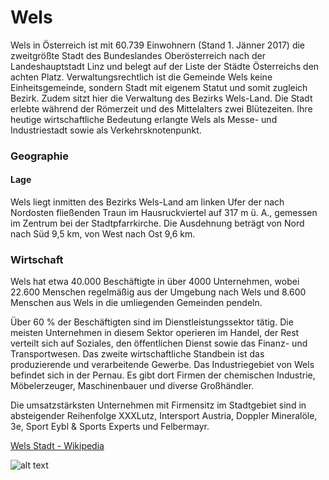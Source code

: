 # **Wels**

Wels in Österreich ist mit 60.739 Einwohnern (Stand 1. Jänner 2017) die zweitgrößte Stadt des Bundeslandes Oberösterreich nach der Landeshauptstadt Linz und belegt auf der Liste der Städte Österreichs den achten Platz. 
Verwaltungsrechtlich ist die Gemeinde Wels keine Einheitsgemeinde, sondern Stadt mit eigenem Statut und somit zugleich Bezirk. Zudem sitzt hier die Verwaltung des Bezirks Wels-Land. 
Die Stadt erlebte während der Römerzeit und des Mittelalters zwei Blütezeiten. Ihre heutige wirtschaftliche Bedeutung erlangte Wels als Messe- und Industriestadt sowie als Verkehrsknotenpunkt.

### **Geographie**

#### **Lage**

Wels liegt inmitten des Bezirks Wels-Land am linken Ufer der nach Nordosten fließenden Traun im Hausruckviertel auf 317 m ü. A., gemessen im Zentrum bei der Stadtpfarrkirche. 
Die Ausdehnung beträgt von Nord nach Süd 9,5 km, von West nach Ost 9,6 km.

### **Wirtschaft**

Wels hat etwa 40.000 Beschäftigte in über 4000 Unternehmen, wobei 22.600 Menschen regelmäßig aus der Umgebung nach Wels und 8.600 Menschen aus Wels in die umliegenden Gemeinden pendeln.

Über 60 % der Beschäftigten sind im Dienstleistungssektor tätig. Die meisten Unternehmen in diesem Sektor operieren im Handel, der Rest verteilt sich auf Soziales, den öffentlichen Dienst sowie das Finanz- und Transportwesen. 
Das zweite wirtschaftliche Standbein ist das produzierende und verarbeitende Gewerbe. Das Industriegebiet von Wels befindet sich in der Pernau. 
Es gibt dort Firmen der chemischen Industrie, Möbelerzeuger, Maschinenbauer und diverse Großhändler.

Die umsatzstärksten Unternehmen mit Firmensitz im Stadtgebiet sind in absteigender Reihenfolge XXXLutz, Intersport Austria, Doppler Mineralöle, 3e, Sport Eybl & Sports Experts und Felbermayr.

[Wels Stadt - Wikipedia](https://de.wikipedia.org/wiki/Wels_(Stadt))

![alt text](https://github.com/CE_UE_WS17_A4-2/k01455488/IMG_6566.JPG "Bild 1")
